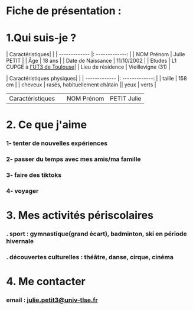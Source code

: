 # Fiche de présentation :

# 1.Qui suis-je ?


| Caractéristiques|         |  | ------------- |: -------------: | | NOM Prénom      |       Julie PETIT       | | Âge     |        18  ans     | | Date de Naissance      |  11/10/2002       | | Etudes      |        L1 CUPGE à [l'UT3 de Toulouse](https://www.univ-tlse3.fr/)| | Lieu de résidence     |        Vieillevigne (31)       | 


| Caractéristiques physiques|       |   | ------------- |: -------------: | | taille      |       158 cm       | | cheveux     |        rasés, habituellement châtain     || yeux     |        verts      | 
	
<table>
    <tr>
	    <td>Caractéristiques</td><td> </td>
	    <td>NOM Prénom</td> <td>PETIT Julie</td>
    </tr>
</table>

# 2. Ce que j'aime

### 1- tenter de nouvelles expériences
### 2- passer du temps avec mes amis/ma famille
### 3- faire des tiktoks
### 4- voyager

# 3. Mes activités périscolaires
### . sport : gymnastique(grand écart), badminton, ski en période hivernale
### . découvertes culturelles : théâtre, danse, cirque, cinéma

# 4. Me contacter
### email : julie.petit3@univ-tlse.fr

